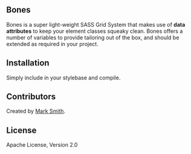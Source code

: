 ## Bones
Bones is a super light-weight SASS Grid System that makes use of **data attributes** to keep your element classes squeaky clean.
Bones offers a number of variables to provide tailoring out of the box, and should be extended as required in your project.

## Installation
Simply include in your stylebase and compile.


## Contributors
Created by <a href="http://hellomark.co.uk" target="_blank">Mark Smith</a>.


## License
Apache License, Version 2.0
